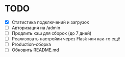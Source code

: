 # TODO

* [x] Статистика подключений и загрузок
* [ ] Авторизация на /admin
* [ ] Продлить кэш для сборок (до 7 дней)
* [ ] Реализовать настройки через Flask или как-то ещё
* [ ] Production-сборка
* [ ] Обновить README.md

